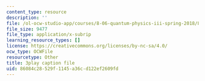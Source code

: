 ```yaml
---
content_type: resource
description: ''
file: /ol-ocw-studio-app/courses/8-06-quantum-physics-iii-spring-2018/86084c28529f1145a36cd122ef2609fd_nYlmkoiq4CI.srt
file_size: 9477
file_type: application/x-subrip
learning_resource_types: []
license: https://creativecommons.org/licenses/by-nc-sa/4.0/
ocw_type: OCWFile
resourcetype: Other
title: 3play caption file
uid: 86084c28-529f-1145-a36c-d122ef2609fd
---
```

